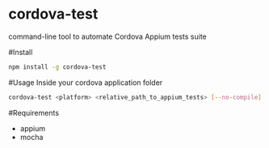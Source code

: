 # cordova-test
command-line tool to automate Cordova Appium tests suite

#Install
```bash
npm install -g cordova-test
```

#Usage
Inside your cordova application folder
```bash
cordova-test <platform> <relative_path_to_appium_tests> [--no-compile]
```

#Requirements
* appium
* mocha
